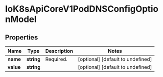 # IoK8sApiCoreV1PodDNSConfigOptionModel

## Properties

Name | Type | Description | Notes
------------ | ------------- | ------------- | -------------
**name** | **string** | Required. | [optional] [default to undefined]
**value** | **string** |  | [optional] [default to undefined]


